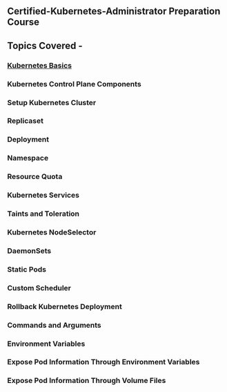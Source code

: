 ## Certified-Kubernetes-Administrator Preparation Course

## Topics Covered -


### [Kubernetes Basics](https://www.youtube.com/watch?v=cxCmUBMpuIk&list=PLY63ZQr2Y5BHkJJhwPjJuJ41CIyv3m7Ru&index=2)
### Kubernetes Control Plane Components
### Setup Kubernetes Cluster
### Replicaset
### Deployment
### Namespace
### Resource Quota
### Kubernetes Services
### Taints and Toleration
### Kubernetes NodeSelector
### DaemonSets
### Static Pods
### Custom Scheduler
### Rollback Kubernetes Deployment
### Commands and Arguments
### Environment Variables
### Expose Pod Information Through Environment Variables
### Expose Pod Information Through Volume Files
